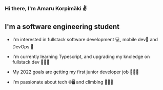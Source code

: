 ### Hi there, I'm Amaru Korpimäki ✌

## **I'm a software engineering student**
- I'm interested in fullstack software development 💻, mobile dev📱 and DevOps 💫

- I'm currently learning Typescript, and upgrading my knoledge on fullstack dev 👨🏽‍🎓

- My 2022 goals are getting my first junior developer job 👨🏽‍💻

- I'm passionate about tech 🌐🖥 and climbing 🧗🏽‍♂️
<!---
### **Connect with me:**
![LinkedIn]("https://img.icons8.com/color/48/000000/linkedin.png")
[Amaru Korpimäki](https://www.linkedin.com/in/amarukorpimaki/)

## **Languages and Tools**
![VS code]("https://img.icons8.com/color/48/000000/visual-studio-code-2019.png")
![JavaScript]("https://img.icons8.com/color/48/000000/javascript--v1.png")
![Html5]("https://img.icons8.com/color/48/000000/html-5--v1.png")
![CSS]("https://img.icons8.com/color/48/000000/css3.png")
![React.Js]("https://img.icons8.com/color/48/000000/react-native.png")
![Node.js]("https://img.icons8.com/fluency/48/000000/node-js.png")
![Java]("https://img.icons8.com/color/48/000000/java-coffee-cup-logo--v1.png")
![MS SQL server]("https://img.icons8.com/color/48/000000/microsoft-sql-server.png")
![Git]("https://img.icons8.com/color/48/000000/git.png")
--->
